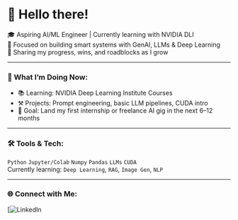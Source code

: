 # 👋 Hello there!

🎓 Aspiring AI/ML Engineer | Currently learning with NVIDIA DLI  
🧠 Focused on building smart systems with GenAI, LLMs & Deep Learning  
🚀 Sharing my progress, wins, and roadblocks as I grow

---

### 🧩 What I’m Doing Now:
- 📚 Learning: NVIDIA Deep Learning Institute Courses
- ⚒️ Projects: Prompt engineering, basic LLM pipelines, CUDA intro
- 📍 Goal: Land my first internship or freelance AI gig in the next 6–12 months

---

### 🛠️ Tools & Tech:
`Python` `Jupyter/Colab` `Numpy` `Pandas` `LLMs` `CUDA`  
Currently learning: `Deep Learning`, `RAG`, `Image Gen`, `NLP`

---

### 🌐 Connect with Me:
[![LinkedIn](https://www.linkedin.com/in/dharvind-mahen-893880355/)
